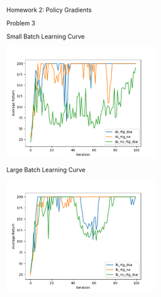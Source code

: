 Homework 2: Policy Gradients

Problem 3

Small Batch Learning Curve
<p float="left">
  <img src="./cs285/data/sb_average_returns.png" width="350"/>
</p>

Large Batch Learning Curve
<p float="left">
  <img src="./cs285/data/lb_average_returns.png" width="350"/>
</p>
